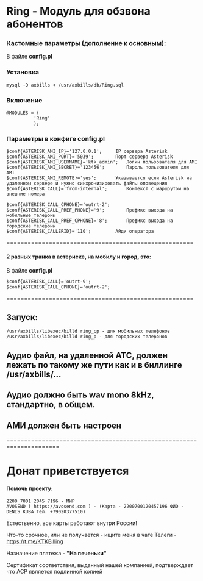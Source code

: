 # Ring - Модуль для обзвона абонентов
### Кастомные параметры (дополнение к основным):
В файле **config.pl**
### Установка
```
mysql -D axbills < /usr/axbills/db/Ring.sql
```

### Включение
```
@MODULES = (
          'Ring'
          );
```
### Параметры в конфиге **config.pl**

```
$conf{ASTERISK_AMI_IP}='127.0.0.1';		IP сервера Asterisk
$conf{ASTERISK_AMI_PORT}='5039';		Порт сервера Asterisk
$conf{ASTERISK_AMI_USERNAME}='ktk_admin';	Логин пользователя для AMI
$conf{ASTERISK_AMI_SECRET}='123456';		Пароль пользователя для AMI
$conf{ASTERISK_AMI_REMOTE}='yes';		Указывается если Asterisk на удаленном сервере и нужно синхронизировать файлы оповещения
$conf{ASTERISK_CALL}='from-internal';		Контекст с маршрутом на внешние номера

$conf{ASTERISK_CALL_CPHONE}='outrt-2';
$conf{ASTERISK_CALL_PREF_PHONE}='9'; 		Префикс выхода на мобильные телефоны
$conf{ASTERISK_CALL_PREF_CPHONE}='8'; 		Префикс выхода на городские телефоны
$conf{ASTERISK_CALLERID}='110'; 		Айди оператора
```

=====================================================

#### 2 разных транка в астериске, на мобилу и город, это:

В файле **config.pl**
```
$conf{ASTERISK_CALL}='outrt-9';
$conf{ASTERISK_CALL_CPHONE}='outrt-2';
```

=====================================================


## Запуск:
```
/usr/axbills/libexec/billd ring_cp - для мобильных телефонов
/usr/axbills/libexec/billd ring_p - для городских телефонов
```

## Аудио файл, на удаленной АТС, должен лежать по такому же пути как и в биллинге /usr/axbills/...
## Аудио должно быть wav mono 8kHz, стандартно, в общем.
## АМИ должен быть настроен

=====================================================================

# Донат приветствуется

#### Помочь проекту:
```
2200 7001 2045 7196 - МИР
AVOSEND ( https://avosend.com ) - (Карта - 2200700120457196 ФИО - DENIS KUBA Тел. +79020377510)
```
Естественно, все карты работают внутри России!

Что-то срочное, или не получается - ищите меня в чате Телеги - https://t.me/KTKBilling 

Назначение платежа - **"На печеньки"**

Сертификат соответствия, выданный нашей компанией, подтверждает что АСР является подлинной копией
